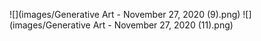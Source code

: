 ![](images/Generative Art - November 27, 2020 (9).png)
![](images/Generative Art - November 27, 2020 (11).png)